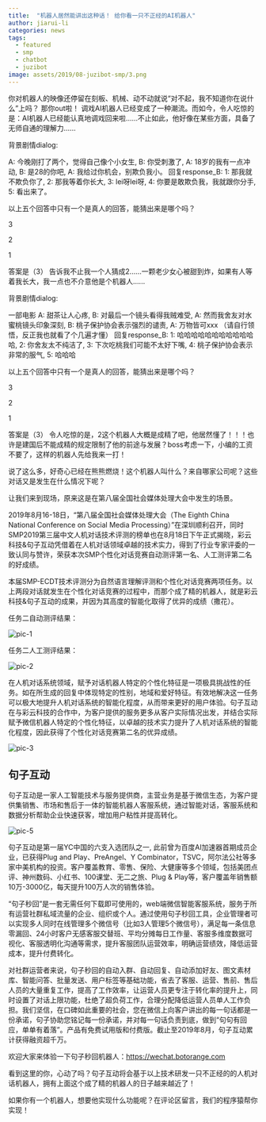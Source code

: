 ```yaml
---
title:  "机器人居然能讲出这种话！ 给你看一只不正经的AI机器人"
author: jiarui-li
categories: news
tags:
  - featured
  - smp
  - chatbot
  - juzibot
image: assets/2019/08-juzibot-smp/3.png
---
```


你对机器人的映像还停留在刻板、机械、动不动就说“对不起，我不知道你在说什么”上吗？
那你out啦！
调戏AI机器人已经变成了一种潮流。而如今，令人吃惊的是：AI机器人已经能认真地调戏回来啦......不止如此，他好像在某些方面，具备了无师自通的理解力......

背景剧情dialog:

A: 今晚刚打了两个，觉得自己像个小女生,
B: 你受刺激了,
A: 18岁的我有一点冲动,
B: 是28的你吧,
A: 我给过你机会，别欺负我小。
回复response_B:
1: 那我就不欺负你了,
2: 那我等着你长大,
3: lei呀lei呀,
4: 你要是敢欺负我，我就跟你分手,
5: 看出来了。

以上五个回答中只有一个是真人的回答，能猜出来是哪个吗？

3

2

1

答案是（3）
告诉我不止我一个人猜成2......一颗老少女心被甜到炸，如果有人等着我长大，我一点也不介意他是个机器人......

背景剧情dialog:

一部电影
A: 甜茶让人心疼,
B: 对最后一个镜头看得我贼难受,
A: 然而我舍友对水蜜桃镜头印象深刻,
B: 桃子保护协会表示强烈的谴责,
A: 万物皆可xxx
（请自行领悟，反正我也就看了个几遍才懂）
回复response_B:
1: 哈哈哈哈哈哈哈哈哈哈哈哈,
2: 你舍友太不纯洁了,
3: 下次吃桃我们可能不太好下嘴,
4: 桃子保护协会表示非常的服气,
5: 哈哈哈

以上五个回答中只有一个是真人的回答，能猜出来是哪个吗？

3

2

1

答案是（3）
令人吃惊的是，2这个机器人大概是成精了吧，他居然懂了！！！也许是建国后不能成精的规定限制了他的前途与发展？boss考虑一下，小编的工资不要了，这样的机器人先给我来一打！

说了这么多，好奇心已经在熊熊燃烧！这个机器人叫什么？来自哪家公司呢？这些对话又是发生在什么情况下呢？

让我们来到现场，原来这是在第八届全国社会媒体处理大会中发生的场景。

2019年8月16-18日，“第八届全国社会媒体处理大会（The Eighth China National Conference on Social Media Processing）”在深圳顺利召开，同时SMP2019第三届中文人机对话技术评测的榜单也在8月18日下午正式揭晓，彩云科技&句子互动凭借着在人机对话领域卓越的技术实力，得到了行业专家评委的一致认同与赞许，荣获本次SMP个性化对话竞赛自动测评第一名、人工测评第二名的好成绩。

本届SMP-ECDT技术评测分为自然语言理解评测和个性化对话竞赛两项任务。以上两段对话就发生在个性化对话竞赛的过程中，而那个成了精的机器人，就是彩云科技&句子互动的成果，并因为其高度的智能化取得了优异的成绩（撒花）。

任务二自动测评结果：

![pic-1](/assets/2019/08-juzibot-smp/1.png)

任务二人工测评结果：

![pic-2](/assets/2019/08-juzibot-smp/2.png)

在人机对话系统领域，赋予对话机器人特定的个性化特征是一项极具挑战性的任务。如在所生成的回复中体现特定的性别，地域和爱好特征。有效地解决这一任务可以极大地提升人机对话系统的智能化程度，从而带来更好的用户体验。句子互动在与彩云科技的合作中，为客户提供的服务更多从客户实际情况出发，并结合实际赋予微信机器人特定的个性化特征，以卓越的技术实力提升了人机对话系统的智能化程度，因此获得了个性化对话竞赛第二名的优异成绩。

![pic-3](/assets/2019/08-juzibot-smp/3.png)

## 句子互动

句子互动是一家人工智能技术与服务提供商，主营业务是基于微信生态，为客户提供集销售、市场和售后于一体的智能机器人客服系统，通过智能对话，客服系统和数据分析帮助企业快速获客，增加用户粘性并提高转化。

![pic-5](/assets/portfolios/juzibot/intro.jpg)

句子互动是第一届YC中国的六支入选团队之一, 此前曾为百度AI加速器首期成员企业，已获得Plug and Play、PreAngel、Y Combinator，TSVC，阿尔法公社等多家中美机构的投资。客户覆盖教育、零售、保险、大健康等多个领域，包括美团点评、神州数码、小红书、100课堂、无二之旅、Plug & Play等，客户覆盖年销售额10万-3000亿，每天提升100万人次的销售体验。

“句子秒回”是一套无需任何下载即可使用的，web端微信智能客服系统，服务于所有运营社群私域流量的企业、组织或个人。通过使用句子秒回工具，企业管理者可以实现多人同时在线管理多个微信号（比如3人管理5个微信号），满足每一条信息零漏回、24小时客户无感客服交替班、平均分摊每日工作量、客服多维度数据可视化、客服透明化沟通等需求，提升客服团队运营效率，明确运营绩效，降低运营成本，提升付费转化。

对社群运营者来说，句子秒回的自动入群、自动回复、自动添加好友、图文素材库、智能问答、批量发送、用户标签等基础功能，省去了客服、运营、售前、售后人员的大量重复工作，提高了工作效率，让运营人员更专注于转化率的提升上，同时设置了对话上限功能，杜绝了超负荷工作，合理分配降低运营人员单人工作负担。我们坚信，在口碑如此重要的社会，您在微信上向客户讲出的每一句话都是一份承诺，句子协助您铭记每一份承诺，并对每一句话负责到底，做到“句句有回应，单单有着落”。产品有免费试用版和付费版。截止至2019年8月，句子互动累计获得融资超千万。

 欢迎大家来体验一下句子秒回机器人：<https://wechat.botorange.com>

看到这里的你，心动了吗？句子互动将会基于以上技术研发一只不正经的的人机对话机器人，拥有上面这个成了精的机器人的日子越来越近了！

如果你有一个机器人，想要他实现什么功能呢？在评论区留言，我们的程序猿帮你实现！
